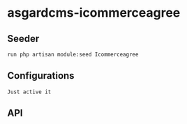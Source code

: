 # asgardcms-icommerceagree

## Seeder

    run php artisan module:seed Icommerceagree

## Configurations

    Just active it

## API
    
    